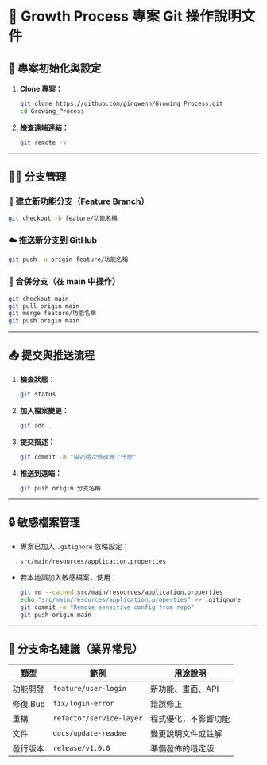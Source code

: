 # 📘 Growth Process 專案 Git 操作說明文件

## 📂 專案初始化與設定

1. **Clone 專案：**
   ```bash
   git clone https://github.com/pingwenn/Growing_Process.git
   cd Growing_Process
   ```

2. **檢查遠端連結：**
   ```bash
   git remote -v
   ```

---

## 🧑‍💻 分支管理

### 🔄 建立新功能分支（Feature Branch）
```bash
git checkout -b feature/功能名稱
```

### ☁️ 推送新分支到 GitHub
```bash
git push -u origin feature/功能名稱
```

### 🔁 合併分支（在 main 中操作）
```bash
git checkout main
git pull origin main
git merge feature/功能名稱
git push origin main
```

---

## 📤 提交與推送流程

1. **檢查狀態：**
   ```bash
   git status
   ```

2. **加入檔案變更：**
   ```bash
   git add .
   ```

3. **提交描述：**
   ```bash
   git commit -m "描述這次修改做了什麼"
   ```

4. **推送到遠端：**
   ```bash
   git push origin 分支名稱
   ```

---

## 🔒 敏感檔案管理

- 專案已加入 `.gitignore` 忽略設定：
  ```
  src/main/resources/application.properties
  ```

- 若本地誤加入敏感檔案，使用：
  ```bash
  git rm --cached src/main/resources/application.properties
  echo "src/main/resources/application.properties" >> .gitignore
  git commit -m "Remove sensitive config from repo"
  git push origin main
  ```

---

## 🔀 分支命名建議（業界常見）

| 類型 | 範例 | 用途說明 |
|------|------|----------|
| 功能開發 | `feature/user-login` | 新功能、畫面、API |
| 修復 Bug | `fix/login-error` | 錯誤修正 |
| 重構 | `refactor/service-layer` | 程式優化，不影響功能 |
| 文件 | `docs/update-readme` | 變更說明文件或註解 |
| 發行版本 | `release/v1.0.0` | 準備發佈的穩定版 |
